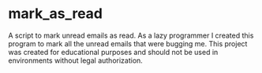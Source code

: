 # mark_as_read
A script to mark unread emails as read. As a lazy programmer I created this program to mark all the unread emails that were bugging me.
This project was created for educational purposes and should not be used in environments without legal authorization.
